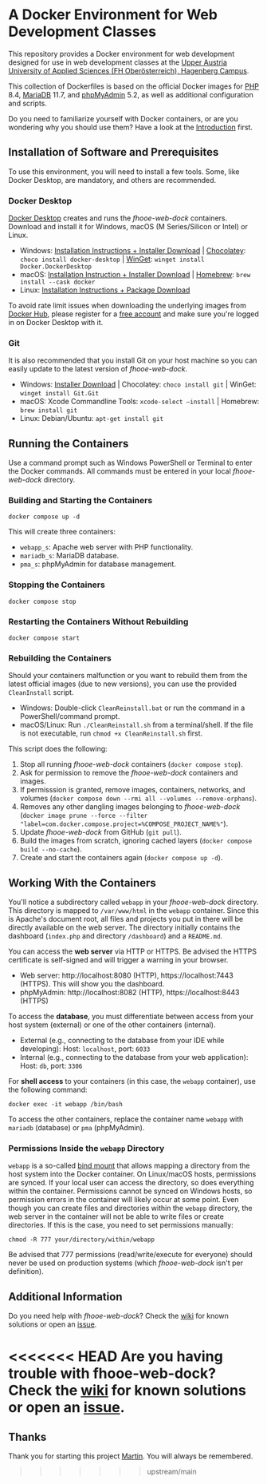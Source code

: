 # A Docker Environment for Web Development Classes

This repository provides a Docker environment for web development designed for use in web development classes at the [Upper Austria University of Applied Sciences (FH Oberösterreich), Hagenberg Campus](https://fh-ooe.at/en/campus-hagenberg).

This collection of Dockerfiles is based on the official Docker images for [PHP](https://hub.docker.com/_/php/) 8.4, [MariaDB](https://hub.docker.com/_/mariadb) 11.7, and [phpMyAdmin](https://hub.docker.com/_/phpmyadmin) 5.2, as well as additional configuration and scripts.

Do you need to familiarize yourself with Docker containers, or are you wondering why you should use them? Have a look at the [Introduction](https://www.docker.com/resources/what-container/) first.

## Installation of Software and Prerequisites

To use this environment, you will need to install a few tools. Some, like Docker Desktop, are mandatory, and others are recommended.

### Docker Desktop

[Docker Desktop](https://www.docker.com/products/docker-desktop/) creates and runs the *fhooe-web-dock* containers. Download and install it for Windows, macOS (M Series/Silicon or Intel) or Linux. 

- Windows: [Installation Instructions + Installer Download](https://docs.docker.com/desktop/setup/install/windows-install/) | [Chocolatey](https://chocolatey.org/): `choco install docker-desktop` | [WinGet](https://learn.microsoft.com/windows/package-manager/winget/): `winget install Docker.DockerDesktop`
- macOS: [Installation Instruction + Installer Download](https://docs.docker.com/desktop/setup/install/mac-install/) | [Homebrew](https://brew.sh/): `brew install --cask docker`
- Linux: [Installation Instructions + Package Download](https://docs.docker.com/desktop/setup/install/linux/)

To avoid rate limit issues when downloading the underlying images from [Docker Hub](https://hub.docker.com/), please register for a [free account](https://hub.docker.com/signup) and make sure you're logged in on Docker Desktop with it.

### Git

It is also recommended that you install Git on your host machine so you can easily update to the latest version of *fhooe-web-dock*.

- Windows: [Installer Download](https://gitforwindows.org/) | Chocolatey: `choco install git` | WinGet: `winget install Git.Git`
- macOS: Xcode Commandline Tools: `xcode-select –install` | Homebrew: `brew install git`
- Linux: Debian/Ubuntu: `apt-get install git`

## Running the Containers

Use a command prompt such as Windows PowerShell or Terminal to enter the Docker commands. All commands must be entered in your local *fhooe-web-dock* directory.

### Building and Starting the Containers

```shell
docker compose up -d
```

This will create three containers:

- `webapp_s`: Apache web server with PHP functionality.
- `mariadb_s`: MariaDB database.
- `pma_s`: phpMyAdmin for database management.

### Stopping the Containers

```shell
docker compose stop
```

### Restarting the Containers Without Rebuilding

```shell
docker compose start
```

### Rebuilding the Containers

Should your containers malfunction or you want to rebuild them from the latest official images (due to new versions), you can use the provided `CleanInstall` script.

- Windows: Double-click `CleanReinstall.bat` or run the command in a PowerShell/command prompt.
- macOS/Linux: Run `./CleanReinstall.sh` from a terminal/shell. If the file is not executable, run `chmod +x CleanReinstall.sh` first.

This script does the following:

1. Stop all running *fhooe-web-dock* containers (`docker compose stop`).
2. Ask for permission to remove the *fhooe-web-dock* containers and images.
3. If permisssion is granted, remove images, containers, networks, and volumes (`docker compose down --rmi all --volumes --remove-orphans`).
4. Removes any other dangling images belonging to *fhooe-web-dock* (`docker image prune --force --filter "label=com.docker.compose.project=%COMPOSE_PROJECT_NAME%"`).
5. Update *fhooe-web-dock* from GitHub (`git pull`).
6. Build the images from scratch, ignoring cached layers (`docker compose build --no-cache`).
7. Create and start the containers again (`docker compose up -d`).

## Working With the Containers

You'll notice a subdirectory called `webapp` in your *fhooe-web-dock* directory. This directory is mapped to `/var/www/html` in the `webapp` container. Since this is Apache's document root, all files and projects you put in there will be directly available on the web server. The directory initially contains the dashboard (`index.php` and directory `/dashboard`) and a `README.md`.

You can access the **web server** via HTTP or HTTPS. Be advised the HTTPS certificate is self-signed and will trigger a warning in your browser.

- Web server: http://localhost:8080 (HTTP), https://localhost:7443 (HTTPS). This will show you the dashboard.
- phpMyAdmin: http://localhost:8082 (HTTP), https://localhost:8443 (HTTPS)

To access the **database**, you must differentiate between access from your host system (external) or one of the other containers (internal).

- External (e.g., connecting to the database from your IDE while developing): Host: `localhost`, port: `6033`
- Internal (e.g., connecting to the database from your web application): Host: `db`, port: `3306`

For **shell access** to your containers (in this case, the `webapp` container), use the following command:

```shell
docker exec -it webapp /bin/bash
```

To access the other containers, replace the container name `webapp` with `mariadb` (database) or `pma` (phpMyAdmin).

### Permissions Inside the `webapp` Directory

`webapp` is a so-called [bind mount](https://docs.docker.com/engine/storage/bind-mounts/) that allows mapping a directory from the host system into the Docker container. On Linux/macOS hosts, permissions are synced. If your local user can access the directory, so does everything within the container. Permissions cannot be synced on Windows hosts, so permission errors in the container will likely occur at some point. Even though you can create files and directories within the `webapp` directory, the web server in the container will not be able to write files or create directories. If this is the case, you need to set permissions manually:

```shell
chmod -R 777 your/directory/within/webapp
```

Be advised that 777 permissions (read/write/execute for everyone) should never be used on production systems (which *fhooe-web-dock* isn't per definition).

## Additional Information

Do you need help with *fhooe-web-dock*? Check the [wiki](https://github.com/Digital-Media/fhooe-web-dock/wiki) for known solutions or open an [issue](https://github.com/Digital-Media/fhooe-web-dock/issues).

<<<<<<< HEAD
Are you having trouble with fhooe-web-dock? Check the [wiki](https://github.com/Digital-Media/fhooe-web-dock/wiki) for known solutions or open an [issue](https://github.com/Digital-Media/fhooe-web-dock/issues).
=======
## Thanks

Thank you for starting this project [Martin](https://github.com/martinharrer). You will always be remembered.
>>>>>>> upstream/main
